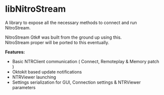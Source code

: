 # libNitroStream
A library to expose all the necessary methods to connect and run NitroStream.

NitroStream Gtk# was built from the ground up using this.  
NitroStream proper will be ported to this eventually.

**Features:**
   * Basic NTRClient communication ( Connect, Remoteplay & Memory patch )
   * Oktokit based update notifications
   * NTRViewer launching
   * Settings serialization for GUI, Connection settings & NTRViewer parameters

